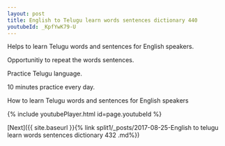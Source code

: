 ```yaml
---
layout: post
title: English to Telugu learn words sentences dictionary 440 
youtubeId: _KpfYwK79-U
---
```

 
 
Helps to learn Telugu words and sentences for English speakers.

Opportunitiy to repeat the words sentences. 

Practice Telugu language. 
 
10 minutes practice every day. 
 
How to learn Telugu words and sentences for English speakers 
 
{% include youtubePlayer.html id=page.youtubeId %}
 
 
[Next]({{ site.baseurl }}{% link  split1/_posts/2017-08-25-English to telugu learn words sentences dictionary 432 .md%})
 
